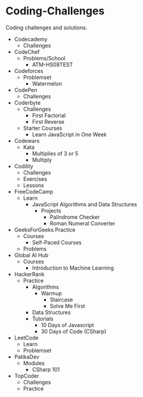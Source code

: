 # Coding-Challenges
Coding challenges and solutions.

- Codecademy
  - Challenges
- CodeChef
  - Problems/School
    - ATM-HS08TEST
- Codeforces
  - Problemset
    - Watermelon
- CodePen
  - Challenges
- Coderbyte
  - Challenges
    - First Factorial
    - First Reverse
  - Starter Courses
    - Learn JavaScript in One Week
- Codewars
  - Kata
    - Multiplies of 3 or 5
    - Multiply
- Codility
  - Challenges
  - Exercises
  - Lessons
- FreeCodeCamp
  - Learn
    - JavaScript Algorithms and Data Structures
      - Projects
        - Palindrome Checker
        - Roman Numeral Converter
- GeeksForGeeks Practice
  - Courses
    - Self-Paced Courses
  - Problems
- Global AI Hub
  - Courses
    - Introduction to Machine Learning
- HackerRank
  - Practice
    - Algorithms
      - Warmup
        - Staircase
        - Solve Me First
    - Data Structures
    - Tutorials
      - 10 Days of Javascript
      - 30 Days of Code (CSharp)
- LeetCode
  - Learn
  - Problemset
- PatikaDev
  - Modules
    - CSharp 101
- TopCoder
  - Challenges
  - Practice
